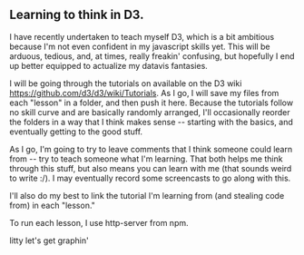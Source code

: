 ## Learning to think in D3.

I have recently undertaken to teach myself D3, which is a bit ambitious because I'm not even confident in my javascript skills yet. This will be arduous, tedious, and, at times, really freakin' confusing, but hopefully I end up better equipped to actualize my datavis fantasies. 

I will be going through the tutorials on available on the D3 wiki https://github.com/d3/d3/wiki/Tutorials. As I go, I will save my files from each "lesson" in a folder, and then push it here. Because the tutorials follow no skill curve and are basically randomly arranged, I'll occasionally reorder the folders in a way that I think makes sense -- starting with the basics, and eventually getting to the good stuff.

As I go, I'm going to try to leave comments that I think someone could learn from -- try to teach someone what I'm learning. That both helps me think through this stuff, but also means you can learn with me (that sounds weird to write :/). I may eventually record some screencasts to go along with this. 

I'll also do my best to link the tutorial I'm learning from (and stealing code from) in each "lesson."

To run each lesson, I use http-server from npm.

litty let's get graphin'